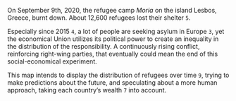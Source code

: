 On September 9th, 2020, the refugee camp *Moria* on the island Lesbos, Greece, burnt down. About 12,600 refugees lost their shelter `5`.

Especially since 2015 `4`, a lot of people are seeking asylum in Europe `3`, yet the economical Union utilizes its political power to create an inequality in the distribution of the responsibility. A continuously rising conflict, reinforcing right-wing parties, that eventually could mean the end of this social-economical experiment. 

This map intends to display the distribution of refugees over time `9`, trying to make predictions about the future, and speculating about a more human approach, taking each country’s wealth `7` into account.
